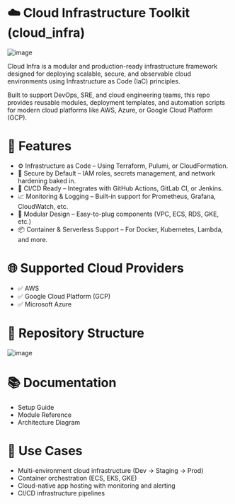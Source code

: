 # ☁️ Cloud Infrastructure Toolkit (cloud_infra)

![image](https://github.com/user-attachments/assets/7eb9a772-c02d-4a18-bd74-33f771d9bc5f)

Cloud Infra is a modular and production-ready infrastructure framework designed for deploying scalable, secure, and observable cloud environments using Infrastructure as Code (IaC) principles.

Built to support DevOps, SRE, and cloud engineering teams, this repo provides reusable modules, deployment templates, and automation scripts for modern cloud platforms like AWS, Azure, or Google Cloud Platform (GCP).

# 🔧 Features
- ⚙️ Infrastructure as Code – Using Terraform, Pulumi, or CloudFormation.
- 🔐 Secure by Default – IAM roles, secrets management, and network hardening baked in.
- 🚀 CI/CD Ready – Integrates with GitHub Actions, GitLab CI, or Jenkins.
- 📈 Monitoring & Logging – Built-in support for Prometheus, Grafana, CloudWatch, etc.
- 🧩 Modular Design – Easy-to-plug components (VPC, ECS, RDS, GKE, etc.)
- 📦 Container & Serverless Support – For Docker, Kubernetes, Lambda, and more.

# 🌐 Supported Cloud Providers
- ✅ AWS
- ✅ Google Cloud Platform (GCP)
- ✅ Microsoft Azure

# 📁 Repository Structure
![image](https://github.com/user-attachments/assets/ab41c7b7-1959-4460-a0c7-7b036e60f418)

# 📚 Documentation
- Setup Guide
- Module Reference
- Architecture Diagram

# 🧪 Use Cases
- Multi-environment cloud infrastructure (Dev → Staging → Prod)
- Container orchestration (ECS, EKS, GKE)
- Cloud-native app hosting with monitoring and alerting
- CI/CD infrastructure pipelines  
